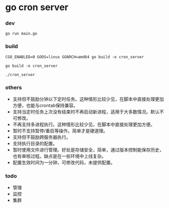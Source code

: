 # go cron server

### dev

```
go run main.go
```

### build

```
CGO_ENABLED=0 GOOS=linux GOARCH=amd64 go build -o cron_server
```

```
go build -o cron_server
```

```
./cron_server
```

### others

* 支持但不鼓励分钟以下定时任务。这种情形比较少见，在脚本中直接处理更加方便，也能与crontab保持兼容。
* 支持当定时任务上次没有结束时不再启动新进程，适用于大多数情况。默认不可修改。
* 不再支持多进程执行。这种情形比较少见，在脚本中直接处理更加方便。
* 暂时不支持暂停/重启等操作。简单才是硬道理。
* 支持但不鼓励跨服务器执行。
* 支持执行目录的配置。
* 暂时使用文件进行管理。好处是存储安全，简单，通过版本控制能保存历史，也有审核过程。缺点是在一些环境中上线复杂。
* 配置生效时间为一分钟，可修改代码，未提供配置。

### todo

* 管理
* 监控
* 集群
